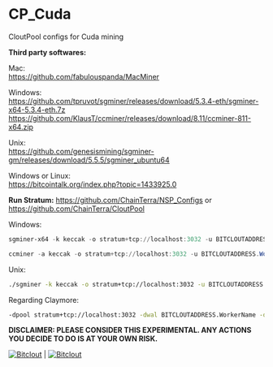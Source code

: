 # CP_Cuda
CloutPool configs for Cuda mining

**Third party softwares:**

Mac: \
https://github.com/fabulouspanda/MacMiner

Windows: \
https://github.com/tpruvot/sgminer/releases/download/5.3.4-eth/sgminer-x64-5.3.4-eth.7z \
https://github.com/KlausT/ccminer/releases/download/8.11/ccminer-811-x64.zip

Unix: \
https://github.com/genesismining/sgminer-gm/releases/download/5.5.5/sgminer_ubuntu64

Windows or Linux: \
https://bitcointalk.org/index.php?topic=1433925.0


**Run Stratum:** https://github.com/ChainTerra/NSP_Configs or https://github.com/ChainTerra/CloutPool

Windows:
```PowerShell
sgminer-x64 -k keccak -o stratum+tcp://localhost:3032 -u BITCLOUTADDRESS.WorkerName -p x
```
```PowerShell
ccminer -a keccak -o stratum+tcp://localhost:3032 -u BITCLOUTADDRESS.WorkerName -p x
```

Unix:
 ```bash
 ./sgminer -k keccak -o stratum+tcp://localhost:3032 -u BITCLOUTADDRESS.WorkerName -p x
 ```
 
 Regarding Claymore:
 ```bash
 -dpool stratum+tcp://localhost:3032 -dwal BITCLOUTADDRESS.WorkerName -dpsw x -dcoin keccak -allpools 1
 ```
 
 **DISCLAIMER: PLEASE CONSIDER THIS EXPERIMENTAL. ANY ACTIONS YOU DECIDE TO DO IS AT YOUR OWN RISK.**

[![Bitclout](https://img.shields.io/badge/-Follow%20me%20on%20BitClout-red)](https://bitclout.com/u/AMKN) | [![Bitclout](https://img.shields.io/badge/-Follow%20CloutPool%20on%20BitClout-Yellow)](https://bitclout.com/u/CloutPool)
